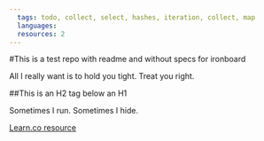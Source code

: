 ```yaml
---
  tags: todo, collect, select, hashes, iteration, collect, map
  languages:
  resources: 2
---
```


#This is a test repo with readme and without specs for ironboard

All I really want is to hold you tight.  Treat you right.

##This is an H2 tag below an H1

Sometimes I run.  Sometimes I hide.

<a href='https://learn.co/lessons/no-spec' data-visibility='hidden'>Learn.co resource</a>
